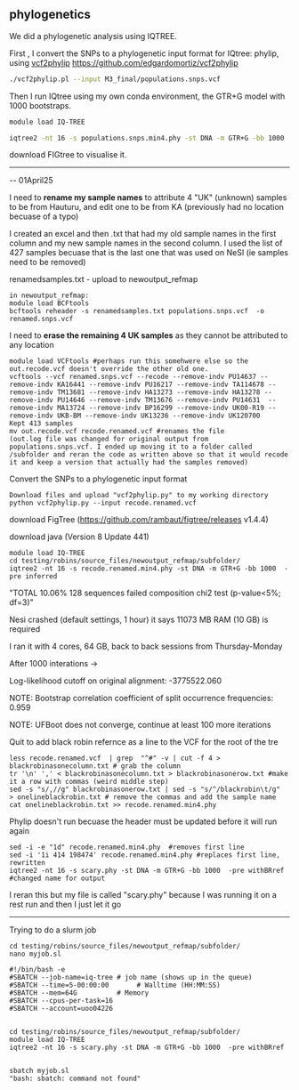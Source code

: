 ## phylogenetics 

We did a phylogenetic analysis using IQTREE.

First , I convert the SNPs to a phylogenetic input format for IQtree: phylip, using [vcf2phylip](https://github.com/edgardomortiz/vcf2phylip)
https://github.com/edgardomortiz/vcf2phylip

```sh
./vcf2phylip.pl --input M3_final/populations.snps.vcf
```
 

Then I run IQtree using my own conda environment, the GTR+G model with 1000 bootstraps.

```sh
module load IQ-TREE

iqtree2 -nt 16 -s populations.snps.min4.phy -st DNA -m GTR+G -bb 1000  -pre inferred
```
download FIGtree to visualise it.

-------------------------------------------------------------------------------------

-- 01April25

I need to **rename my sample names** to attribute 4 "UK" (unknown) samples to be from Hauturu, and edit one to be from KA (previously had no location becuase of a typo)

I created an excel and then .txt that had my old sample names in the first column and my new sample names in the second column. I used the list of 427 samples becuase that is the last one that was used on NeSI (ie samples need to be removed)

renamedsamples.txt - upload to newoutput_refmap
```
in newoutput_refmap:
module load BCFtools
bcftools reheader -s renamedsamples.txt populations.snps.vcf  -o renamed.snps.vcf 
```

I need to **erase the remaining 4 UK samples** as they cannot be attributed to any location
```
module load VCFtools #perhaps run this somehwere else so the out.recode.vcf doesn't override the other old one.
vcftools --vcf renamed.snps.vcf --recode --remove-indv PU14637 --remove-indv KA16441 --remove-indv PU16217 --remove-indv TA114678 --remove-indv TM13681 --remove-indv HA13273 --remove-indv HA13278 --remove-indv PU14646 --remove-indv TM13676 --remove-indv PU14631  --remove-indv MA13724 --remove-indv BP16299 --remove-indv UK00-R19 --remove-indv UKB-BM --remove-indv UK13236 --remove-indv UK120700
Kept 413 samples
mv out.recode.vcf recode.renamed.vcf #renames the file
(out.log file was changed for original output from populations.snps.vcf. I ended up moving it to a folder called /subfolder and reran the code as written above so that it would recode it and keep a version that actually had the samples removed)
```

Convert the SNPs to a phylogenetic input format
```
Download files and upload "vcf2phylip.py" to my working directory
python vcf2phylip.py --input recode.renamed.vcf
```
download FigTree (https://github.com/rambaut/figtree/releases v1.4.4)

download java (Version 8 Update 441)

```
module load IQ-TREE
cd testing/robins/source_files/newoutput_refmap/subfolder/
iqtree2 -nt 16 -s recode.renamed.min4.phy -st DNA -m GTR+G -bb 1000  -pre inferred

```
"TOTAL      10.06%  128 sequences failed composition chi2 test (p-value<5%; df=3)"

Nesi crashed (default settings, 1 hour) it says 11073 MB RAM (10 GB) is required

I ran it with 4 cores, 64 GB, back to back sessions from Thursday-Monday

After 1000 interations ->

Log-likelihood cutoff on original alignment: -3775522.060

NOTE: Bootstrap correlation coefficient of split occurrence frequencies: 0.959

NOTE: UFBoot does not converge, continue at least 100 more iterations

Quit to add black robin refernce as a line to the VCF for the root of the tre
```
less recode.renamed.vcf  | grep  "^#" -v | cut -f 4 > blackrobinasonecolumn.txt # grab the column
tr '\n' ',' < blackrobinasonecolumn.txt > blackrobinasonerow.txt #make it a row with commas (weird middle step)
sed -s "s/,//g" blackrobinasonerow.txt | sed -s "s/^/blackrobin\t/g"   > onelineblackrobin.txt # remove the commas and add the sample name
cat onelineblackrobin.txt >> recode.renamed.min4.phy
```
Phylip doesn't run becuase the header must be updated before it will run again
```
sed -i -e "1d" recode.renamed.min4.phy  #removes first line
sed -i '1i 414 198474' recode.renamed.min4.phy #replaces first line, rewritten
iqtree2 -nt 16 -s scary.phy -st DNA -m GTR+G -bb 1000  -pre withBRref #changed name for output
```
I reran this but my file is called "scary.phy" because I was running it on a rest run and then I just let it go

-----
Trying to do a slurm job
```
cd testing/robins/source_files/newoutput_refmap/subfolder/
nano myjob.sl

#!/bin/bash -e
#SBATCH --job-name=iq-tree # job name (shows up in the queue)
#SBATCH --time=5-00:00:00       # Walltime (HH:MM:SS)
#SBATCH --mem=64G          # Memory 
#SBATCH --cpus-per-task=16
#SBATCH --account=uoo04226


cd testing/robins/source_files/newoutput_refmap/subfolder/
module load IQ-TREE
iqtree2 -nt 16 -s scary.phy -st DNA -m GTR+G -bb 1000  -pre withBRref


sbatch myjob.sl
"bash: sbatch: command not found"

```



